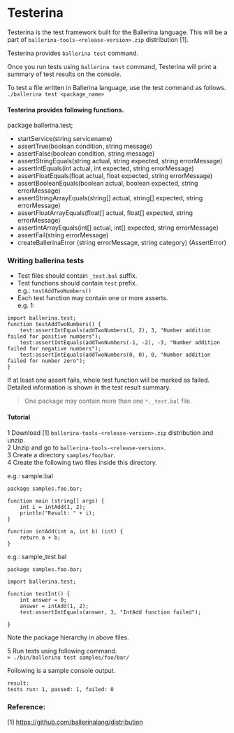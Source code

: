 # Testerina

Testerina is the test framework built for the Ballerina language. This will be a part of ```ballerina-tools-<release-version>.zip``` distribution [1].

Testerina provides ```ballerina test``` command.  

Once you run tests using ```ballerina test``` command, Testerina will print a summary of test results on the console.  

To test a file written in Ballerina language, use the test command as follows.  
```./ballerina test <package_name>```

#### Testerina provides following functions.

package ballerina.test;

 - startService(string servicename)
 - assertTrue(boolean condition, string message)
 - assertFalse(boolean condition, string message) 
 - assertStringEquals(string actual, string expected, string errorMessage)
 - assertIntEquals(int actual, int expected, string errorMessage)
 - assertFloatEquals(float actual, float expected, string errorMessage)
 - assertBooleanEquals(boolean actual, boolean expected, string errorMessage)
 - assertStringArrayEquals(string[] actual, string[] expected, string errorMessage)
 - assertFloatArrayEquals(float[] actual, float[] expected, string errorMessage)
 - assertIntArrayEquals(int[] actual, int[] expected, string errorMessage)
 - assertFail(string errorMessage)
 - createBallerinaError (string errorMessage, string category) (AssertError)
 
### Writing ballerina tests

- Test files should contain ```_test.bal``` suffix.  
- Test functions should contain ```test``` prefix.  
e.g.: ```testAddTwoNumbers()```
- Each test function may contain one or more asserts.  
e.g. 1: 
```ballerina
import ballerina.test;
function testAddTwoNumbers() {
    test:assertIntEquals(addTwoNumbers(1, 2), 3, "Number addition failed for positive numbers");
    test:assertIntEquals(addTwoNumbers(-1, -2), -3, "Number addition failed for negative numbers");
    test:assertIntEquals(addTwoNumbers(0, 0), 0, "Number addition failed for number zero");
}
```

If at least one assert fails, whole test function will be marked as failed.
Detailed information is shown in the test result summary.  
> One package may contain more than one ```*._test.bal``` file.

#### Tutorial

1 Download [1] ```ballerina-tools-<release-version>.zip``` distribution and unzip.  
2 Unzip and go to ```ballerina-tools-<release-version>```.  
3 Create a directory ```samples/foo/bar```.  
4 Create the following two files inside this directory.  

e.g.: sample.bal
```ballerina
package samples.foo.bar;

function main (string[] args) {
    int i = intAdd(1, 2);
    println("Result: " + i);
}
 
function intAdd(int a, int b) (int) {
    return a + b;
}

```  
e.g.: sample_test.bal
```ballerina
package samples.foo.bar;
 
import ballerina.test;
 
function testInt() {	
    int answer = 0;
    answer = intAdd(1, 2);
    test:assertIntEquals(answer, 3, "IntAdd function failed");
	
}
```
Note the package hierarchy in above files.   
 
5 Run tests using following command.  
```> ./bin/ballerina test samples/foo/bar/```  

Following is a sample console output. 

```
result: 
tests run: 1, passed: 1, failed: 0
```
### Reference:  
[1] https://github.com/ballerinalang/distribution